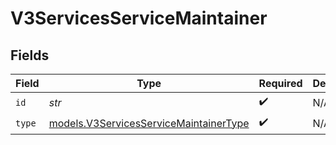 # V3ServicesServiceMaintainer


## Fields

| Field                                                                                  | Type                                                                                   | Required                                                                               | Description                                                                            |
| -------------------------------------------------------------------------------------- | -------------------------------------------------------------------------------------- | -------------------------------------------------------------------------------------- | -------------------------------------------------------------------------------------- |
| `id`                                                                                   | *str*                                                                                  | :heavy_check_mark:                                                                     | N/A                                                                                    |
| `type`                                                                                 | [models.V3ServicesServiceMaintainerType](../models/v3servicesservicemaintainertype.md) | :heavy_check_mark:                                                                     | N/A                                                                                    |